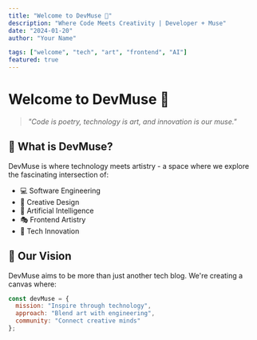 ```yaml
---
title: "Welcome to DevMuse 🎨"
description: "Where Code Meets Creativity | Developer + Muse"
date: "2024-01-20"
author: "Your Name"

tags: ["welcome", "tech", "art", "frontend", "AI"]
featured: true
---
```


# Welcome to DevMuse 🎨

> *"Code is poetry, technology is art, and innovation is our muse."*

## 🌟 What is DevMuse?

DevMuse is where technology meets artistry - a space where we explore the fascinating intersection of:

- 💻 Software Engineering
- 🎨 Creative Design
- 🤖 Artificial Intelligence
- 🎭 Frontend Artistry
- 🚀 Tech Innovation

## 🎯 Our Vision

DevMuse aims to be more than just another tech blog. We're creating a canvas where:

```javascript
const devMuse = {
  mission: "Inspire through technology",
  approach: "Blend art with engineering",
  community: "Connect creative minds"
};
